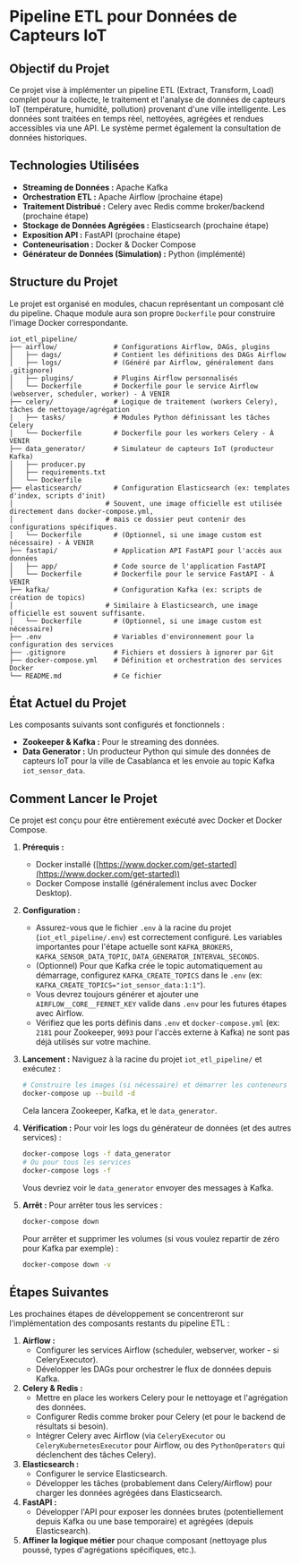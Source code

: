 # Pipeline ETL pour Données de Capteurs IoT

## Objectif du Projet

Ce projet vise à implémenter un pipeline ETL (Extract, Transform, Load) complet pour la collecte, le traitement et l'analyse de données de capteurs IoT (température, humidité, pollution) provenant d'une ville intelligente. Les données sont traitées en temps réel, nettoyées, agrégées et rendues accessibles via une API. Le système permet également la consultation de données historiques.

## Technologies Utilisées

-   **Streaming de Données :** Apache Kafka
-   **Orchestration ETL :** Apache Airflow (prochaine étape)
-   **Traitement Distribué :** Celery avec Redis comme broker/backend (prochaine étape)
-   **Stockage de Données Agrégées :** Elasticsearch (prochaine étape)
-   **Exposition API :** FastAPI (prochaine étape)
-   **Conteneurisation :** Docker & Docker Compose
-   **Générateur de Données (Simulation) :** Python (implémenté)

## Structure du Projet

Le projet est organisé en modules, chacun représentant un composant clé du pipeline. Chaque module aura son propre `Dockerfile` pour construire l'image Docker correspondante.

```
iot_etl_pipeline/
├── airflow/              # Configurations Airflow, DAGs, plugins
│   ├── dags/             # Contient les définitions des DAGs Airflow
│   ├── logs/             # (Généré par Airflow, généralement dans .gitignore)
│   ├── plugins/          # Plugins Airflow personnalisés
│   └── Dockerfile        # Dockerfile pour le service Airflow (webserver, scheduler, worker) - À VENIR
├── celery/               # Logique de traitement (workers Celery), tâches de nettoyage/agrégation
│   ├── tasks/            # Modules Python définissant les tâches Celery
│   └── Dockerfile        # Dockerfile pour les workers Celery - À VENIR
├── data_generator/       # Simulateur de capteurs IoT (producteur Kafka)
│   ├── producer.py
│   ├── requirements.txt
│   └── Dockerfile
├── elasticsearch/        # Configuration Elasticsearch (ex: templates d'index, scripts d'init)
│                       # Souvent, une image officielle est utilisée directement dans docker-compose.yml,
│                       # mais ce dossier peut contenir des configurations spécifiques.
│   └── Dockerfile        # (Optionnel, si une image custom est nécessaire) - À VENIR
├── fastapi/              # Application API FastAPI pour l'accès aux données
│   ├── app/              # Code source de l'application FastAPI
│   └── Dockerfile        # Dockerfile pour le service FastAPI - À VENIR
├── kafka/                # Configuration Kafka (ex: scripts de création de topics)
│                       # Similaire à Elasticsearch, une image officielle est souvent suffisante.
│   └── Dockerfile        # (Optionnel, si une image custom est nécessaire)
├── .env                  # Variables d'environnement pour la configuration des services
├── .gitignore            # Fichiers et dossiers à ignorer par Git
├── docker-compose.yml    # Définition et orchestration des services Docker
└── README.md             # Ce fichier
```

## État Actuel du Projet

Les composants suivants sont configurés et fonctionnels :
-   **Zookeeper & Kafka :** Pour le streaming des données.
-   **Data Generator :** Un producteur Python qui simule des données de capteurs IoT pour la ville de Casablanca et les envoie au topic Kafka `iot_sensor_data`.

## Comment Lancer le Projet

Ce projet est conçu pour être entièrement exécuté avec Docker et Docker Compose.

1.  **Prérequis :**
    *   Docker installé ([https://www.docker.com/get-started](https://www.docker.com/get-started))
    *   Docker Compose installé (généralement inclus avec Docker Desktop).

2.  **Configuration :**
    *   Assurez-vous que le fichier `.env` à la racine du projet (`iot_etl_pipeline/.env`) est correctement configuré. Les variables importantes pour l'étape actuelle sont `KAFKA_BROKERS`, `KAFKA_SENSOR_DATA_TOPIC`, `DATA_GENERATOR_INTERVAL_SECONDS`.
    *   (Optionnel) Pour que Kafka crée le topic automatiquement au démarrage, configurez `KAFKA_CREATE_TOPICS` dans le `.env` (ex: `KAFKA_CREATE_TOPICS="iot_sensor_data:1:1"`).
    *   Vous devrez toujours générer et ajouter une `AIRFLOW__CORE__FERNET_KEY` valide dans `.env` pour les futures étapes avec Airflow.
    *   Vérifiez que les ports définis dans `.env` et `docker-compose.yml` (ex: `2181` pour Zookeeper, `9093` pour l'accès externe à Kafka) ne sont pas déjà utilisés sur votre machine.

3.  **Lancement :**
    Naviguez à la racine du projet `iot_etl_pipeline/` et exécutez :
    ```bash
    # Construire les images (si nécessaire) et démarrer les conteneurs en mode détaché
    docker-compose up --build -d
    ```
    Cela lancera Zookeeper, Kafka, et le `data_generator`.

4.  **Vérification :**
    Pour voir les logs du générateur de données (et des autres services) :
    ```bash
    docker-compose logs -f data_generator
    # Ou pour tous les services
    docker-compose logs -f
    ```
    Vous devriez voir le `data_generator` envoyer des messages à Kafka.

5.  **Arrêt :**
    Pour arrêter tous les services :
    ```bash
    docker-compose down
    ```
    Pour arrêter et supprimer les volumes (si vous voulez repartir de zéro pour Kafka par exemple) :
    ```bash
    docker-compose down -v
    ```

## Étapes Suivantes

Les prochaines étapes de développement se concentreront sur l'implémentation des composants restants du pipeline ETL :

1.  **Airflow :**
    *   Configurer les services Airflow (scheduler, webserver, worker - si CeleryExecutor).
    *   Développer les DAGs pour orchestrer le flux de données depuis Kafka.
2.  **Celery & Redis :**
    *   Mettre en place les workers Celery pour le nettoyage et l'agrégation des données.
    *   Configurer Redis comme broker pour Celery (et pour le backend de résultats si besoin).
    *   Intégrer Celery avec Airflow (via `CeleryExecutor` ou `CeleryKubernetesExecutor` pour Airflow, ou des `PythonOperators` qui déclenchent des tâches Celery).
3.  **Elasticsearch :**
    *   Configurer le service Elasticsearch.
    *   Développer les tâches (probablement dans Celery/Airflow) pour charger les données agrégées dans Elasticsearch.
4.  **FastAPI :**
    *   Développer l'API pour exposer les données brutes (potentiellement depuis Kafka ou une base temporaire) et agrégées (depuis Elasticsearch).
5.  **Affiner la logique métier** pour chaque composant (nettoyage plus poussé, types d'agrégations spécifiques, etc.). 